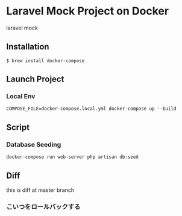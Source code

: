 # Laravel Mock Project on Docker
laravel mock

## Installation
```shell
$ brew install docker-compose
```  

## Launch Project
### Local Env
```shell
COMPOSE_FILE=docker-compose.local.yml docker-compose up --build
```

## Script
### Database Seeding
```shell
docker-compose run web-server php artisan db:seed
```

## Diff
this is diff at master branch

### こいつをロールバックする
